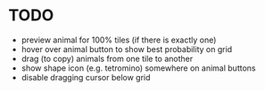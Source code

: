 # TODO

- preview animal for 100% tiles (if there is exactly one)
- hover over animal button to show best probability on grid
- drag (to copy) animals from one tile to another
- show shape icon (e.g. tetromino) somewhere on animal buttons
- disable dragging cursor below grid
